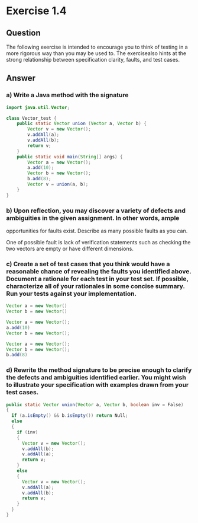 # Exercise 1.4
## Question
The following exercise is intended to encourage you to think of testing in a more rigorous way than you may be used to. The exercisealso hints at the strong relationship between specification clarity, faults, and test cases.

## Answer
### a) Write a Java method with the signature
```Java
import java.util.Vector;

class Vector_test {
    public static Vector union (Vector a, Vector b) {
        Vector v = new Vector();
        v.addAll(a);
        v.addAll(b);
        return v;
    }
    public static void main(String[] args) {
        Vector a = new Vector();
        a.add(10);
        Vector b = new Vector();
        b.add(8);
        Vector v = union(a, b);
    }
}
```

### b) Upon reflection, you may discover a variety of defects and ambiguities in the given assignment. In other words, ample
opportunities for faults exist. Describe as many possible faults as you can.

One of possible fault is lack of verification statements such as checking the two vectors are empty or have different dimensions.

### c) Create a set of test cases that you think would have a reasonable chance of revealing the faults you identified above. Document a rationale for each test in your test set. If possible, characterize all of your rationales in some concise summary. Run your tests against your implementation.
```Java
Vector a = new Vector()
Vector b = new Vector()
```
```Java
Vector a = new Vector();
a.add(10)
Vector b = new Vector();
```
```Java
Vector a = new Vector();
Vector b = new Vector();
b.add(8)
```

### d) Rewrite the method signature to be precise enough to clarify the defects and ambiguities identified earlier. You might wish to illustrate your specification with examples drawn from your test cases.
```Java
public static Vector union(Vector a, Vector b, boolean inv = False)
{
  if (a.isEmpty() && b.isEmpty()) return Null;
  else
  {
    if (inv)
    {
      Vector v = new Vector();
      v.addAll(b);
      v.addAll(a);
      return v;
    }
    else
    {
      Vector v = new Vector();
      v.addAll(a);
      v.addAll(b);
      return v;
    }
  }
}
```
        
